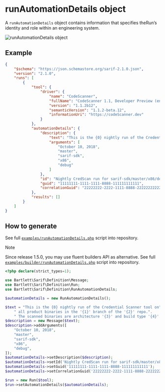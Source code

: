 <!-- markdownlint-disable MD013 -->
# runAutomationDetails object

A `runAutomationDetails` object contains information that specifies theRun’s identity and role within an engineering system.

![runAutomationDetails object](../assets/images/reference-run-automation-details.graphviz.svg)

## Example

```json
{
    "$schema": "https://json.schemastore.org/sarif-2.1.0.json",
    "version": "2.1.0",
    "runs": [
        {
            "tool": {
                "driver": {
                    "name": "CodeScanner",
                    "fullName": "CodeScanner 1.1, Developer Preview (en-US)",
                    "version": "1.1.2b12",
                    "semanticVersion": "1.1.2-beta.12",
                    "informationUri": "https://codeScanner.dev"
                }
            },
            "automationDetails": {
                "description": {
                    "text": "This is the {0} nightly run of the Credential Scanner tool on all product binaries in the '{1}' branch of the '{2}' repo. The scanned binaries are architecture '{3}' and build type '{4}'.",
                    "arguments": [
                        "October 10, 2018",
                        "master",
                        "sarif-sdk",
                        "x86",
                        "debug"
                    ]
                },
                "id": "Nightly CredScan run for sarif-sdk/master/x86/debug/2018-10-05",
                "guid": "11111111-1111-1111-8888-111111111111",
                "correlationGuid": "22222222-2222-1111-8888-222222222222"
            },
            "results": []
        }
    ]
}
```

## How to generate

See full [`examples/runAutomationDetails.php`][example-script] script into repository.

> [!NOTE]
> Since release 1.5.0, you may use fluent builders API as alternative.
> See full [`examples/builder/runAutomationDetails.php`][example-builder] script into repository.

[example-script]: https://github.com/llaville/sarif-php-sdk/blob/master/examples/runAutomationDetails.php
[example-builder]: https://github.com/llaville/sarif-php-sdk/blob/master/examples/builder/runAutomationDetails.php

```php
<?php declare(strict_types=1);

use Bartlett\Sarif\Definition\Message;
use Bartlett\Sarif\Definition\Run;
use Bartlett\Sarif\Definition\RunAutomationDetails;

$automationDetails = new RunAutomationDetails();

$text = "This is the {0} nightly run of the Credential Scanner tool on" .
    " all product binaries in the '{1}' branch of the '{2}' repo.".
    " The scanned binaries are architecture '{3}' and build type '{4}'.";
$description = new Message($text);
$description->addArguments([
    "October 10, 2018",
    "master",
    "sarif-sdk",
    "x86",
    "debug",
]);
$automationDetails->setDescription($description);
$automationDetails->setId('Nightly CredScan run for sarif-sdk/master/x86/debug/2018-10-05');
$automationDetails->setGuid('11111111-1111-1111-8888-111111111111');
$automationDetails->setCorrelationGuid('22222222-2222-1111-8888-222222222222');

$run = new Run($tool);
$run->setAutomationDetails($automationDetails);

```
